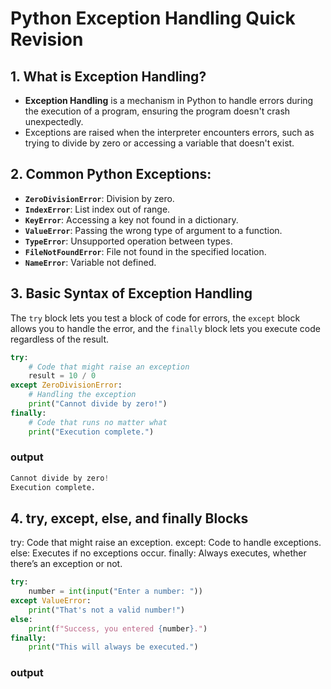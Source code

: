 # Python Exception Handling Quick Revision

## 1. What is Exception Handling?
- **Exception Handling** is a mechanism in Python to handle errors during the execution of a program, ensuring the program doesn't crash unexpectedly.
- Exceptions are raised when the interpreter encounters errors, such as trying to divide by zero or accessing a variable that doesn't exist.

## 2. Common Python Exceptions:
- **`ZeroDivisionError`**: Division by zero.
- **`IndexError`**: List index out of range.
- **`KeyError`**: Accessing a key not found in a dictionary.
- **`ValueError`**: Passing the wrong type of argument to a function.
- **`TypeError`**: Unsupported operation between types.
- **`FileNotFoundError`**: File not found in the specified location.
- **`NameError`**: Variable not defined.

## 3. Basic Syntax of Exception Handling
The `try` block lets you test a block of code for errors, the `except` block allows you to handle the error, and the `finally` block lets you execute code regardless of the result.

```python
try:
    # Code that might raise an exception
    result = 10 / 0
except ZeroDivisionError:
    # Handling the exception
    print("Cannot divide by zero!")
finally:
    # Code that runs no matter what
    print("Execution complete.")
```

### output
```python
Cannot divide by zero!
Execution complete.
```
## 4. try, except, else, and finally Blocks
try: Code that might raise an exception.
except: Code to handle exceptions.
else: Executes if no exceptions occur.
finally: Always executes, whether there’s an exception or not.

```python
try:
    number = int(input("Enter a number: "))
except ValueError:
    print("That's not a valid number!")
else:
    print(f"Success, you entered {number}.")
finally:
    print("This will always be executed.")
```
### output

